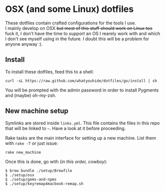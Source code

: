 # OSX (and some Linux) dotfiles

These dotfiles contain crafted configurations for the tools I use.  
I mainly develop on OSX <strike>but most of this stuff should work on Linux
too</strike> fuck it, I don't have the time to support an OS I rearely work with
and which I don't see myself using in the future. I doubt this will be a problem
for anyone anyway :).


## Install

To install these dotfiles, feed this to a shell:

    curl -sL https://raw.github.com/whatyouhide/dotfiles/go/install | sh

You will be prompted with the admin password in order to install Pygments and
(maybe) oh-my-zsh.


## New machine setup

Symlinks are stored inside `links.yml`. This file contains the files in this repo
that will be linked to `~`. Have a look at it before proceeding.

Rake tasks are the main interface for setting up a new machine. List them with
`rake -T` or just issue:

    rake new_machine


Once this is done, go with (*in this order, cowboy*):

```
$ brew bundle ./setup/Brewfile
$ ./setup/osx
$ ./setup/gems-and-npms
$ ./setup/keyremap4macbook-remap.sh
```
